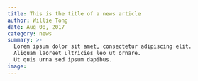 ```yaml
---
title: This is the title of a news article
author: Willie Tong
date: Aug 08, 2017
category: news
summary: >-
  Lorem ipsum dolor sit amet, consectetur adipiscing elit.
  Aliquam laoreet ultricies leo ut ornare.
  Ut quis urna sed ipsum dapibus.
image:
---
```

